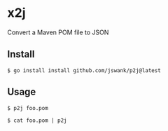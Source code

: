# x2j
Convert a Maven POM file to JSON

## Install
```console
$ go install install github.com/jswank/p2j@latest
```

## Usage

```console
$ p2j foo.pom

$ cat foo.pom | p2j
```


